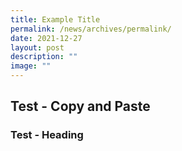 ```yaml
---
title: Example Title
permalink: /news/archives/permalink/
date: 2021-12-27
layout: post
description: ""
image: ""
---
```

Test - Copy and Paste
------------------------

### Test - Heading